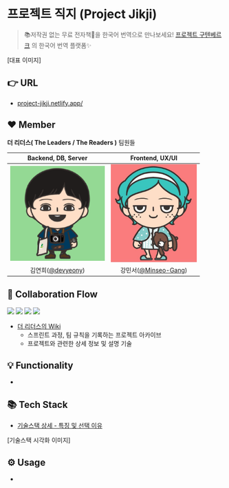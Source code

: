 # 프로젝트 직지 (Project Jikji)
> 📚저작권 없는 무료 전자책📖을 한국어 번역으로 만나보세요! [프로젝트 구텐베르크](https://www.gutenberg.org/) 의 한국어 번역 플랫폼✨

[대표 이미지]

## 👉 URL

- [project-jikji.netlify.app/](project-jikji.netlify.app/)

## ❤️ Member
**더 리더스( The Leaders / The Readers )** 팀원들

|Backend, DB, Server|Frontend, UX/UI|
|:---:|:---:|
|<img src="https://raw.githubusercontent.com/devyeony/project-jikji/main/.github/IMAGE/wiki/main/devyeony_img.png" width="220px">|<img src="https://raw.githubusercontent.com/devyeony/project-jikji/main/.github/IMAGE/wiki/main/Minseo_img.jpg" width="200px">|
|김연희([@devyeony](https://github.com/devyeony))|강민서([@Minseo-Gang](https://github.com/Minseo-Gang))|

## 🤝 Collaboration Flow
<a href="https://github.com/devyeony/project-jikji/issues?q=is%3Aissue+is%3Aopen"><img src="https://img.shields.io/github/issues-raw/devyeony/project-jikji?color=gree"></a>
<a href="https://github.com/devyeony/project-jikji/issues?q=is%3Aissue+is%3Aclosed"><img src="https://img.shields.io/github/issues-closed-raw/devyeony/project-jikji?color=red"></a>
<a href="https://github.com/devyeony/project-jikji/pulls?q=is%3Apr+is%3Aopen"><img src="https://img.shields.io/github/issues-pr-raw/devyeony/project-jikji?color=gree"></a>
<a href="https://github.com/devyeony/project-jikji/pulls?q=is%3Apr+is%3Aclosed"><img src="https://img.shields.io/github/issues-pr-closed-raw/devyeony/project-jikji?color=red"></a>
- [더 리더스의 Wiki](https://github.com/devyeony/project-jikji/wiki) 
    - 스프린트 과정, 팀 규칙을 기록하는 프로젝트 아카이브
    - 프로젝트와 관련한 상세 정보 및 설명 기술

## 💡 Functionality

- 

## 📚 Tech Stack

- [기술스택 상세 - 특징 및 선택 이유](https://github.com/devyeony/project-jikji/wiki/Tech-Stack)  

[기술스택 시각화 이미지]

## ⚙️ Usage

-
